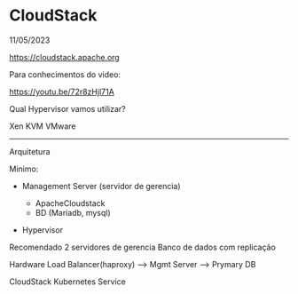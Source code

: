 # CloudStack
11/05/2023

https://cloudstack.apache.org



Para conhecimentos do video: 

https://youtu.be/72r8zHjl71A


Qual Hypervisor vamos utilizar?

Xen
KVM
VMware

--------------------------------------

Arquitetura

Minimo:

- Management Server (servidor de gerencia)
  - ApacheCloudstack
  - BD (Mariadb, mysql)

- Hypervisor

Recomendado
2 servidores de gerencia
Banco de dados com replicação


Hardware Load Balancer(haproxy)     --> Mgmt Server     --> Prymary DB

CloudStack Kubernetes Service
